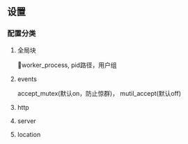 ## 设置

### 配置分类

1. 全局块

    worker_process, pid路径，用户组
2. events

    accept_mutex(默认on，防止惊群)， mutil_accept(默认off)

3. http

4. server

5. location